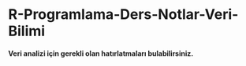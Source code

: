 # R-Programlama-Ders-Notlar-Veri-Bilimi
#### Veri analizi için gerekli olan hatırlatmaları bulabilirsiniz.
